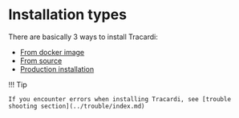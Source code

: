 # Installation types

There are basically 3 ways to install Tracardi:

* [From docker image](docker/index.md)
* [From source](source/index.md)
* [Production installation](production/index.md)


!!! Tip

    If you encounter errors when installing Tracardi, see [trouble shooting section](../trouble/index.md)